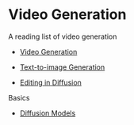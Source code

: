 # Video Generation




A reading list of video generation

* [Video Generation](https://github.com/yzhang2016/video-generation-survey/blob/main/video-generation.md)

* [Text-to-image Generation](https://github.com/yzhang2016/video-generation-survey/blob/main/Text-to-Image.MD)

* [Editing in Diffusion](https://github.com/yzhang2016/video-generation-survey/blob/main/Editing-in-Diffusion.md)


Basics 

* [Diffusion Models](https://github.com/yzhang2016/video-generation-survey/blob/main/diffusion-models.md)
